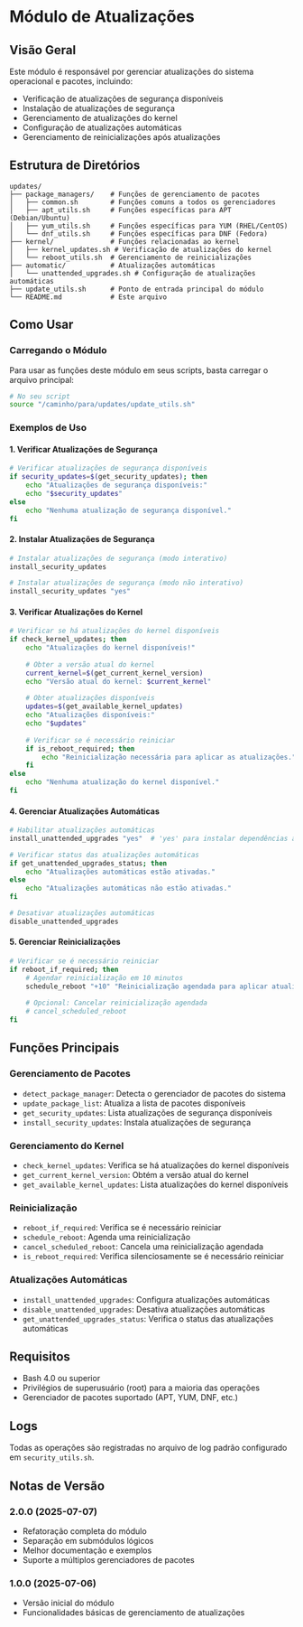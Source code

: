 # Módulo de Atualizações

## Visão Geral
Este módulo é responsável por gerenciar atualizações do sistema operacional e pacotes, incluindo:

- Verificação de atualizações de segurança disponíveis
- Instalação de atualizações de segurança
- Gerenciamento de atualizações do kernel
- Configuração de atualizações automáticas
- Gerenciamento de reinicializações após atualizações

## Estrutura de Diretórios

```
updates/
├── package_managers/    # Funções de gerenciamento de pacotes
│   ├── common.sh        # Funções comuns a todos os gerenciadores
│   ├── apt_utils.sh     # Funções específicas para APT (Debian/Ubuntu)
│   ├── yum_utils.sh     # Funções específicas para YUM (RHEL/CentOS)
│   └── dnf_utils.sh     # Funções específicas para DNF (Fedora)
├── kernel/              # Funções relacionadas ao kernel
│   ├── kernel_updates.sh # Verificação de atualizações do kernel
│   └── reboot_utils.sh  # Gerenciamento de reinicializações
├── automatic/           # Atualizações automáticas
│   └── unattended_upgrades.sh # Configuração de atualizações automáticas
├── update_utils.sh      # Ponto de entrada principal do módulo
└── README.md            # Este arquivo
```

## Como Usar

### Carregando o Módulo

Para usar as funções deste módulo em seus scripts, basta carregar o arquivo principal:

```bash
# No seu script
source "/caminho/para/updates/update_utils.sh"
```

### Exemplos de Uso

#### 1. Verificar Atualizações de Segurança

```bash
# Verificar atualizações de segurança disponíveis
if security_updates=$(get_security_updates); then
    echo "Atualizações de segurança disponíveis:"
    echo "$security_updates"
else
    echo "Nenhuma atualização de segurança disponível."
fi
```

#### 2. Instalar Atualizações de Segurança

```bash
# Instalar atualizações de segurança (modo interativo)
install_security_updates

# Instalar atualizações de segurança (modo não interativo)
install_security_updates "yes"
```

#### 3. Verificar Atualizações do Kernel

```bash
# Verificar se há atualizações do kernel disponíveis
if check_kernel_updates; then
    echo "Atualizações do kernel disponíveis!"
    
    # Obter a versão atual do kernel
    current_kernel=$(get_current_kernel_version)
    echo "Versão atual do kernel: $current_kernel"
    
    # Obter atualizações disponíveis
    updates=$(get_available_kernel_updates)
    echo "Atualizações disponíveis:"
    echo "$updates"
    
    # Verificar se é necessário reiniciar
    if is_reboot_required; then
        echo "Reinicialização necessária para aplicar as atualizações."
    fi
else
    echo "Nenhuma atualização do kernel disponível."
fi
```

#### 4. Gerenciar Atualizações Automáticas

```bash
# Habilitar atualizações automáticas
install_unattended_upgrades "yes"  # 'yes' para instalar dependências automaticamente

# Verificar status das atualizações automáticas
if get_unattended_upgrades_status; then
    echo "Atualizações automáticas estão ativadas."
else
    echo "Atualizações automáticas não estão ativadas."
fi

# Desativar atualizações automáticas
disable_unattended_upgrades
```

#### 5. Gerenciar Reinicializações

```bash
# Verificar se é necessário reiniciar
if reboot_if_required; then
    # Agendar reinicialização em 10 minutos
    schedule_reboot "+10" "Reinicialização agendada para aplicar atualizações de segurança."
    
    # Opcional: Cancelar reinicialização agendada
    # cancel_scheduled_reboot
fi
```

## Funções Principais

### Gerenciamento de Pacotes
- `detect_package_manager`: Detecta o gerenciador de pacotes do sistema
- `update_package_list`: Atualiza a lista de pacotes disponíveis
- `get_security_updates`: Lista atualizações de segurança disponíveis
- `install_security_updates`: Instala atualizações de segurança

### Gerenciamento do Kernel
- `check_kernel_updates`: Verifica se há atualizações do kernel disponíveis
- `get_current_kernel_version`: Obtém a versão atual do kernel
- `get_available_kernel_updates`: Lista atualizações do kernel disponíveis

### Reinicialização
- `reboot_if_required`: Verifica se é necessário reiniciar
- `schedule_reboot`: Agenda uma reinicialização
- `cancel_scheduled_reboot`: Cancela uma reinicialização agendada
- `is_reboot_required`: Verifica silenciosamente se é necessário reiniciar

### Atualizações Automáticas
- `install_unattended_upgrades`: Configura atualizações automáticas
- `disable_unattended_upgrades`: Desativa atualizações automáticas
- `get_unattended_upgrades_status`: Verifica o status das atualizações automáticas

## Requisitos

- Bash 4.0 ou superior
- Privilégios de superusuário (root) para a maioria das operações
- Gerenciador de pacotes suportado (APT, YUM, DNF, etc.)

## Logs

Todas as operações são registradas no arquivo de log padrão configurado em `security_utils.sh`.

## Notas de Versão

### 2.0.0 (2025-07-07)
- Refatoração completa do módulo
- Separação em submódulos lógicos
- Melhor documentação e exemplos
- Suporte a múltiplos gerenciadores de pacotes

### 1.0.0 (2025-07-06)
- Versão inicial do módulo
- Funcionalidades básicas de gerenciamento de atualizações
